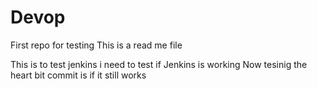 # Devop
First repo for testing
This is a read me file

This is to test jenkins
i need to test if Jenkins is working
 Now tesinig the heart bit commit is if it still works 

